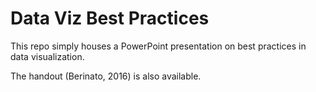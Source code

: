 # Data Viz Best Practices

This repo simply houses a PowerPoint presentation on best practices in data visualization.

The handout (Berinato, 2016) is also available.
